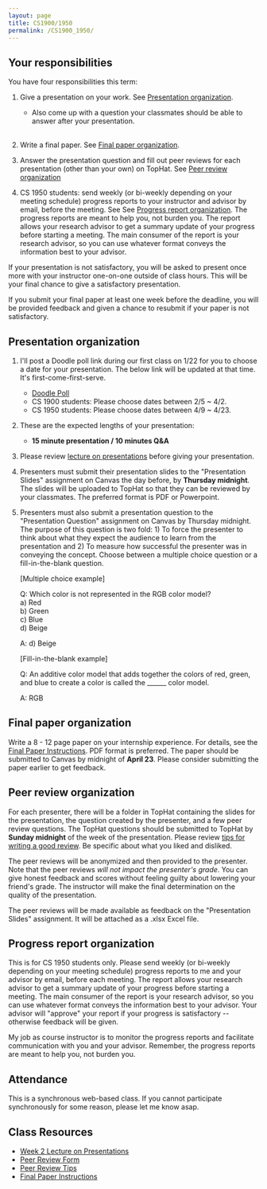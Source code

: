 ```yaml
---
layout: page
title: CS1900/1950
permalink: /CS1900_1950/
---
```


## Your responsibilities

You have four responsibilities this term:

1. Give a presentation on your work.  See [Presentation organization](#presentation-organization).
   * Also come up with a question your classmates should be able to answer after your presentation. <br/><br/>

2. Write a final paper.  See [Final paper organization](#final-paper-organization).

3. Answer the presentation question and fill out peer reviews for each presentation (other than your own) on TopHat.  See [Peer review organization](#peer-review-organization)

4. CS 1950 students: send weekly (or bi-weekly depending on your meeting schedule) progress reports to your instructor and advisor by email, before the meeting.  See See [Progress report organization](#progress-report-organization).  The progress reports are meant to help you, not burden you.  The report allows your research advisor to get a summary update of your progress before starting a meeting.  The main consumer of the report is your research advisor, so you can use whatever format conveys the information best to your advisor.

If your presentation is not satisfactory, you will be asked to present once more with your instructor one-on-one outside of class hours.  This will be your final chance to give a satisfactory presentation.

If you submit your final paper at least one week before the deadline, you will be provided feedback and given a chance to resubmit if your paper is not satisfactory.

## Presentation organization

1. I'll post a Doodle poll link during our first class on 1/22 for you to choose a date for your presentation.  The below link will be updated at that time.  It's first-come-first-serve.
   * [Doodle Poll]()
   * CS 1900 students: Please choose dates between 2/5 ~ 4/2.
   * CS 1950 students: Please choose dates between 4/9 ~ 4/23.
   
2. These are the expected lengths of your presentation:
   * **15 minute presentation / 10 minutes Q&A**

3. Please review [lecture on presentations]({{site.baseurl}}/lectures/lecture-on-presentations-internship.pdf) before giving your presentation.  

4. Presenters must submit their presentation slides to the "Presentation
   Slides" assignment on Canvas the day before, by **Thursday midnight**.  The
slides will be uploaded to TopHat so that they can be reviewed by your
classmates.  The preferred format is PDF or Powerpoint.  

5. Presenters must also submit a presentation question to the "Presentation
   Question" assignment on Canvas by Thursday midnight.  The purpose of this
question is two fold: 1) To force the presenter to think about what they
expect the audience to learn from the presentation and 2) To measure how
successful the presenter was in conveying the concept.  Choose between a
multiple choice question or a fill-in-the-blank question.

   [Multiple choice example]

   Q: Which color is not represented in the RGB color model?  
   a) Red  
   b) Green  
   c) Blue  
   d) Beige  

   A: d) Beige

   [Fill-in-the-blank example]

   Q: An additive color model that adds together the colors of red, green, and blue to create a color is called the ______ color model.

   A: RGB

## Final paper organization

Write a 8 - 12 page paper on your internship experience.  For details, see the
[Final Paper Instructions]({{site.baseurl}}/final_paper).  PDF format is
preferred.  The paper should be submitted to Canvas by midnight of **April 23**.
Please consider submitting the paper earlier to get feedback.

## Peer review organization

For each presenter, there will be a folder in TopHat containing the slides for
the presentation, the question created by the presenter, and a few peer review
questions.  The TopHat questions should be submitted to TopHat by **Sunday
midnight** of the week of the presentation.  Please review [tips for writing a
good review]({{site.baseurl}}/review_tips).  Be specific about what you liked
and disliked.

The peer reviews will be anonymized and then provided to the presenter.  Note
that the peer reviews *will not impact the presenter's grade*.  You can give
honest feedback and scores without feeling guilty about lowering your friend's
grade.  The instructor will make the final determination on the quality of the
presentation.

The peer reviews will be made available as feedback on the "Presentation
Slides" assignment.  It will be attached as a .xlsx Excel file.

## Progress report organization

This is for CS 1950 students only.  Please send weekly (or bi-weekly depending
on your meeting schedule) progress reports to me and your advisor by email,
before each meeting.  The report allows your research advisor to get a summary
update of your progress before starting a meeting.  The main consumer of the
report is your research advisor, so you can use whatever format conveys the
information best to your advisor.  Your advisor will "approve" your report if
your progress is satisfactory -- otherwise feedback will be given.

My job as course instructor is to monitor the progress reports and facilitate
communication with you and your advisor.  Remember, the progress reports are
meant to help you, not burden you.  

## Attendance

This is a synchronous web-based class.  If you cannot participate synchronously
for some reason, please let me know asap.

## Class Resources

* [Week 2 Lecture on Presentations]({{site.baseurl}}/lectures/lecture-on-presentations-internship.pdf)
* [Peer Review Form]({{site.baseurl}}/internships/review_form.txt)
* [Peer Review Tips]({{site.baseurl}}/review_tips)
* [Final Paper Instructions]({{site.baseurl}}/final_paper)
